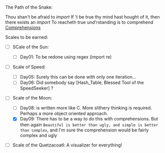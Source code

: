 The Path of the Snake:

Thou shan't be afraid to *import*
If 't be true thy mind hast hought of it, then there exists an *import*
To reacheth true und'rstanding is to comprehend [Comprehensions][0]


Scales to be earned:

 - [ ] SCale of the Sun:
	- [ ] Day01: To be redone using regex (import re)

 - [ ] Scale of Speed:
	- [ ] Day05: Surely this can be done with only one iteration...
	- [ ] Day06: Did somebody say [Hash_Table, Blessed Tool of the SpeedSeeker] ?

 - [ ] Scale of the Moon:
 	- [ ] Day08: is written more like C. More slithery thinking is required. Perhaps a more object oriented approach.
	- [x] Day09: There has to be a way to do this with comprehensions. But then again `Beautiful is better than ugly, and simple is better than complex`, and I'm sure the comprehension would be fairly complex and ugly
 - [ ] Scale of the Quetzacoatl:
 		A visualizer for everything!




[0]:https://docs.python.org/3/tutorial/datastructures.html?highlight=comprehension#list-comprehensions


